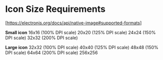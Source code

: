 # Icon Size Requirements

[https://electronjs.org/docs/api/native-image#supported-formats]

**Small icon**
16x16 (100% DPI scale)
20x20 (125% DPI scale)
24x24 (150% DPI scale)
32x32 (200% DPI scale)

**Large icon**
32x32 (100% DPI scale)
40x40 (125% DPI scale)
48x48 (150% DPI scale)
64x64 (200% DPI scale)
256x256